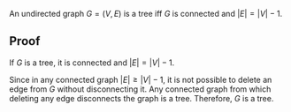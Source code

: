 An undirected graph $G = (V, E)$ is a tree iff $G$ is connected and $|E| = |V|-1$.

## Proof

If $G$ is a tree, it is connected and $|E| = |V|-1$.

Since in any connected graph $|E| \ge |V|-1$, it is not possible to
delete an edge from $G$ without disconnecting it.
Any connected graph from which deleting any edge disconnects the graph is a tree.
Therefore, $G$ is a tree.
